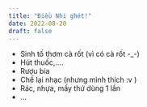 ```yaml
---
title: "Điều Nhi ghét!"
date: 2022-08-20
draft: false
---
```


- Sinh tố thơm cà rốt (vì có cà rốt -_-)
- Hút thuốc,....
- Rượu bia
- Chế lại nhạc (nhưng mình thích :v )
- Rác, nhựa, mấy thứ dùng 1 lần
- ...